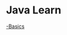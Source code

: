 # Java Learn

[-Basics](https://github.com/JustTamizha/Tamizha/blob/main/Locate/Files/BasicJava.md)

